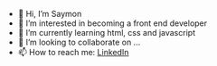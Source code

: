 - 👋 Hi, I’m Saymon
- 👀 I’m interested in becoming a front end developer
- 🌱 I’m currently learning html, css and javascript
- 💞️ I’m looking to collaborate on ...
- 📫 How to reach me: [LinkedIn]("https://www.linkedin.com/in/saymon-victor-b31704213/")
